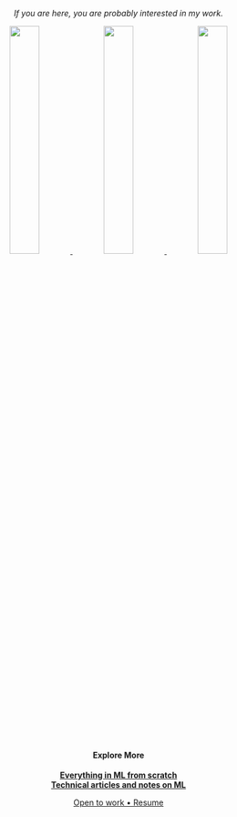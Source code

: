 <p align="center">
  <i>If you are here, you are probably interested in my work.</i>
</p>


<p align="center">
  <a href="https://www.youtube.com/watch?v=ij5LJVJD6ac" target="_blank">
    <img src="https://www.gtadkapally.com/assets/flow.png" width="32%">
  </a>
  <a href="https://www.youtube.com/watch?v=vYAvMhPeBVc" target="_blank">
    <img src="https://www.gtadkapally.com/assets/mafia.png" width="32%">
  </a>
  <a href="https://www.youtube.com/watch?v=n5vYcVVIurg" target="_blank">
    <img src="https://www.gtadkapally.com/assets/poogle.png" width="32%">
  </a>
</p>



<h4 align="center">Explore More</h4>

<p align="center">
  <a href="https://gtadkapally.com/everything-from-scratch" target="_blank"><b>Everything in ML from scratch</b></a><br/>
  <a href="https://gtadkapally.com/writeups" target="_blank"><b>Technical articles and notes on ML</b></a>
</p>

<p align="center">
  <a href="https://gtadkapally.com/resume.pdf" target="_blank">Open to work • Resume</a>
</p>
